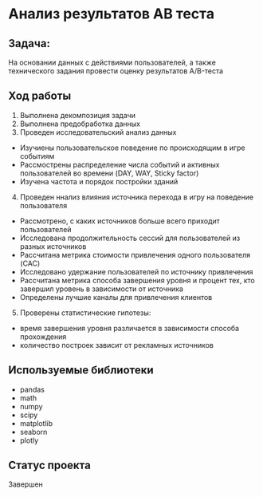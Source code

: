 # Анализ результатов АВ теста

## Задача:

На основании данных с действиями пользователей, а также технического задания провести оценку результатов A/B-теста

## Ход работы

1. Выполнена декомпозиция задачи
2. Выполнена предобработка данных
3. Проведен исследовательский анализ данных
  * Изучиены пользовательское поведение по происходящим в игре событиям
  * Рассмострены распределение числа событий и активных пользователей во времени (DAY, WAY, Sticky factor)
  * Изучена частота и порядок постройки зданий
4. Проведен ннализ влияния источника перехода в игру на поведение пользователя
  * Рассмотрено, с каких источников больше всего приходит пользователей
  * Исследована продолжительность сессий для пользователей из разных источников
  * Рассчитана метрика стоимости привлечения одного пользователя (CAC)
  * Исследовано удержание пользователей по источнику привлечения
  * Рассчитана метрика способа завершения уровня и процент тех, кто завершил уровень в зависимости от источника
  * Определены лучшие каналы для привлечения клиентов
5. Проверены статистические гипотезы:
  * время завершения уровня различается в зависимости способа прохождения
  * количество построек зависит от рекламных источников

## Используемые библиотеки
- pandas
- math
- numpy
- scipy 
- matplotlib
- seaborn
- plotly

## Статус проекта
Завершен
